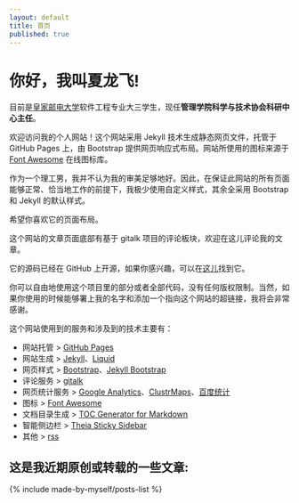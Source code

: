 ```yaml
---
layout: default
title: 首页
published: true
---
```


# 你好，我叫**夏龙飞**!

目前是[皇家邮电大学](http://www.njupt.edu.cn "南京邮电大学")软件工程专业大三学生，现任**管理学院科学与技术协会科研中心主任**。

欢迎访问我的个人网站！这个网站采用 Jekyll 技术生成静态网页文件，托管于 GitHub Pages 上，由 Bootstrap 提供网页响应式布局。网站所使用的图标来源于 [Font Awesome](https://fontawesome.com) 在线图标库。

作为一个理工男，我并不认为我的审美足够地好。因此，在保证此网站的所有页面能够正常、恰当地工作的前提下，我极少使用自定义样式，其余全采用 Bootstrap 和 Jekyll 的默认样式。

希望你喜欢它的页面布局。

这个网站的文章页面底部有基于 gitalk 项目的评论板块，欢迎在这儿评论我的文章。

它的源码已经在 GitHub 上开源，如果你感兴趣，可以在[这儿](https://github.com/aaronszxia/aaronszxia.github.io)找到它。

你可以自由地使用这个项目里的部分或者全部代码，没有任何版权限制。当然，如果你使用的时候能够署上我的名字和添加一个指向这个网站的超链接，我将会非常感谢。

这个网站使用到的服务和涉及到的技术主要有：
- 网站托管 > [GitHub Pages](https://pages.github.com/)
- 网站生成 > [Jekyll](https://jekyllrb.com/)、[Liquid](https://shopify.github.io/liquid/ "An open-source template language")
- 网页样式 > [Bootstrap](https://getbootstrap.com/)、[Jekyll Bootstrap](http://jekyllbootstrap.com/ "The Definitive Jekyll Blogging Framework")
- 评论服务 > [gitalk](https://gitalk.github.io/)
- 网页统计服务 > [Google Analytics](https://analytics.google.com/)、[ClustrMaps](https://clustrmaps.com/)、[百度统计](https://tongji.baidu.com)
- 图标 > [Font Awesome](https://fontawesome.com/)
- 文档目录生成 > [TOC Generator for Markdown](https://github.com/dafi/tocmd-generator/)
- 智能侧边栏 > [Theia Sticky Sidebar](https://github.com/WeCodePixels/theia-sticky-sidebar/)
- 其他 > [rss](https://zh.wikipedia.org/wiki/RSS/ "简易信息聚合")

<!-- ## Here's the posts list: -->

## 这是我近期原创或转载的一些文章:

{% include made-by-myself/posts-list %}
